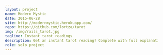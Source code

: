 ```yaml
---
layout: project
name: Modern Mystic
date: 2015-06-28
site: http://modernmystic.herokuapp.com/
repo: https://github.com/lortza/tarot
img: /img/rails_tarot.jpg
tagline: Instant tarot readings
description: Get an instant tarot reading! Complete with full explanations that are generated from the database, but it's still mystic as hell. Try it out. You'll see. And it you want to kick it old school, you can check out the command line version at [this repl](https://repl.it/@lortz/tarotreadings)
role: solo project
---
```

